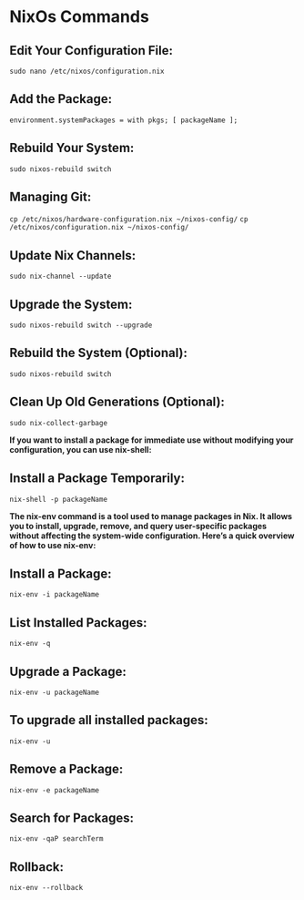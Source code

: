 # NixOs Commands


## Edit Your Configuration File:
`sudo nano /etc/nixos/configuration.nix`

## Add the Package:
`environment.systemPackages = with pkgs; [
  packageName
];`

## Rebuild Your System: 
`sudo nixos-rebuild switch`

## Managing Git:
`cp /etc/nixos/hardware-configuration.nix ~/nixos-config/`
`cp /etc/nixos/configuration.nix ~/nixos-config/`

## Update Nix Channels:
`sudo nix-channel --update`

## Upgrade the System: 
`sudo nixos-rebuild switch --upgrade`

## Rebuild the System (Optional): 
`sudo nixos-rebuild switch`

## Clean Up Old Generations (Optional): 
`sudo nix-collect-garbage`


**If you want to install a package for immediate use without modifying your configuration, you can use nix-shell:**

## Install a Package Temporarily:
`nix-shell -p packageName`


**The nix-env command is a tool used to manage packages in Nix. It allows you to install, upgrade, remove, and query user-specific packages without affecting the system-wide configuration. Here’s a quick overview of how to use nix-env:**

## Install a Package:
`nix-env -i packageName`

## List Installed Packages:
`nix-env -q`

## Upgrade a Package:
`nix-env -u packageName`

## To upgrade all installed packages:
`nix-env -u`

## Remove a Package:
`nix-env -e packageName`

## Search for Packages:
`nix-env -qaP searchTerm`

## Rollback:
`nix-env --rollback`

